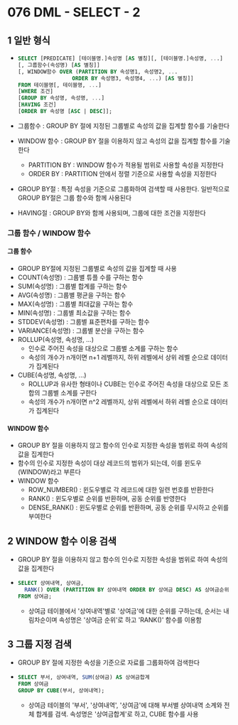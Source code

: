 # 076 DML - SELECT - 2

## 1 일반 형식

- ```SQL
  SELECT [PREDICATE] [테이블명.]속성명 [AS 별칭][, [테이블명.]속성명, ...]
  [, 그룹함수(속성명) [AS 별칭]]
  [, WINDOW함수 OVER (PARTITION BY 속성명1, 속성명2, ...
                   ORDER BY 속성명3, 속성명4, ...) [AS 별칭]]
  FROM 테이블명[, 테이블명, ...]
  [WHERE 조건]
  [GROUP BY 속성명, 속성명, ...]
  [HAVING 조건]
  [ORDER BY 속성명 [ASC | DESC]];
  ```

- 그룹함수 : GROUP BY 절에 지정된 그룹별로 속성의 값을 집계할 함수를 기술한다

- WINDOW 함수 : GROUP BY 절을 이용하지 않고 속성의 값을 집계할 함수를 기술한다

  - PARTITION BY : WINDOW 함수가 적용될 범위로 사용할 속성을 지정한다
  - ORDER BY : PARTITION 안에서 정렬 기준으로 사용할 속성을 지정한다

- GROUP BY절 : 특정 속성을 기준으로 그룹화하여 검색할 때 사용한다. 일반적으로 GROUP BY절은 그룹 함수와 함께 사용된다

- HAVING절 : GROUP BY와 함께 사용되며, 그룹에 대한 조건을 지정한다



### 그룹 함수 / WINDOW 함수

#### 그룹 함수

- GROUP BY절에 지정된 그룹별로 속성의 값을 집계할 때 사용
- COUNT(속성명) : 그룹별 튜플 수를 구하는 함수
- SUM(속성명) : 그룹별 합계를 구하는 함수
- AVG(속성명) : 그룹별 평균을 구하는 함수
- MAX(속성명) : 그룹별 최대값을 구하는 함수
- MIN(속성명) : 그룹별 최소값을 구하는 함수
- STDDEV(속성명) : 그룹별 표준편차를 구하는 함수
- VARIANCE(속성명) : 그룹별 분산을 구하는 함수
- ROLLUP(속성명, 속성명, ...)
  - 인수로 주어진 속성을 대상으로 그룹별 소계를 구하는 함수
  - 속성의 개수가 n개이면 n+1 레벨까지, 하위 레벨에서 상위 레벨 순으로 데이터가 집계된다
- CUBE(속성명, 속성명, ...)
  - ROLLUP과 유사한 형태이나 CUBE는 인수로 주어진 속성을 대상으로 모든 조합의 그룹별 소계를 구한다
  - 속성의 개수가 n개이면 n^2 레벨까지, 상위 레벨에서 하위 레벨 순으로 데이터가 집계된다

#### WINDOW 함수

- GROUP BY 절을 이용하지 않고 함수의 인수로 지정한 속성을 범위로 하여 속성의 값을 집계한다
- 함수의 인수로 지정한 속성이 대상 레코드의 범위가 되는데, 이를 윈도우(WINDOW)라고 부른다
- WINDOW 함수
  - ROW_NUMBER() : 윈도우별로 각 레코드에 대한 일련 번호를 반환한다
  - RANK() : 윈도우별로 순위를 반환하며, 공동 순위를 반영한다
  - DENSE_RANK() : 윈도우별로 순위를 반환하며, 공동 순위를 무시하고 순위를 부여한다



## 2 WINDOW 함수 이용 검색

- GROUP BY 절을 이용하지 않고 함수의 인수로 지정한 속성을 범위로 하여 속성의 값을 집계한다

- ```SQL
  SELECT 상여내역, 상여금, 
  	RANK() OVER (PARTITION BY 상여내역 ORDER BY 상여금 DESC) AS 상여금순위
  FROM 상여금;
  ```

  - 상여금 테이블에서 '상여내역'별로 '상여금'에 대한 순위를 구하는데, 순서는 내림차순이며 속성명은 '상여금 순위'로 하고 'RANK()' 함수를 이용함



## 3 그룹 지정 검색

- GROUP BY 절에 지정한 속성을 기준으로 자료를 그룹화하여 검색한다

- ```SQL
  SELECT 부서, 상여내역, SUM(상여금) AS 상여금합계
  FROM 상여금
  GROUP BY CUBE(부서, 상여내역);
  ```

  - 상여금 테이블의 '부서', '상여내역', '상여금'에 대해 부서별 상여내역 소계와 전체 합계를 검색. 속성명은 '상여금합계'로 하고, CUBE 함수를 사용